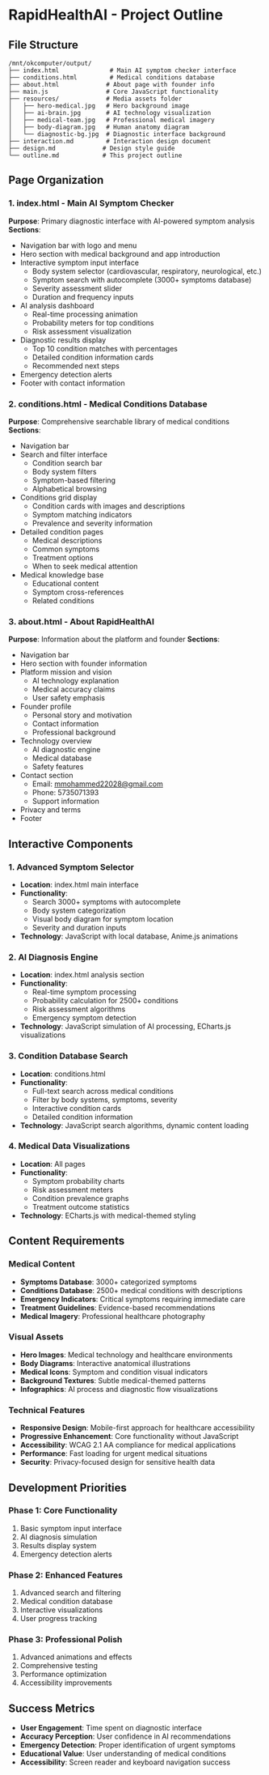 # RapidHealthAI - Project Outline

## File Structure

```
/mnt/okcomputer/output/
├── index.html              # Main AI symptom checker interface
├── conditions.html         # Medical conditions database
├── about.html             # About page with founder info
├── main.js                # Core JavaScript functionality
├── resources/             # Media assets folder
│   ├── hero-medical.jpg   # Hero background image
│   ├── ai-brain.jpg       # AI technology visualization
│   ├── medical-team.jpg   # Professional medical imagery
│   ├── body-diagram.jpg   # Human anatomy diagram
│   └── diagnostic-bg.jpg  # Diagnostic interface background
├── interaction.md         # Interaction design document
├── design.md             # Design style guide
└── outline.md            # This project outline
```

## Page Organization

### 1. index.html - Main AI Symptom Checker
**Purpose**: Primary diagnostic interface with AI-powered symptom analysis
**Sections**:
- Navigation bar with logo and menu
- Hero section with medical background and app introduction
- Interactive symptom input interface
  - Body system selector (cardiovascular, respiratory, neurological, etc.)
  - Symptom search with autocomplete (3000+ symptoms database)
  - Severity assessment slider
  - Duration and frequency inputs
- AI analysis dashboard
  - Real-time processing animation
  - Probability meters for top conditions
  - Risk assessment visualization
- Diagnostic results display
  - Top 10 condition matches with percentages
  - Detailed condition information cards
  - Recommended next steps
- Emergency detection alerts
- Footer with contact information

### 2. conditions.html - Medical Conditions Database
**Purpose**: Comprehensive searchable library of medical conditions
**Sections**:
- Navigation bar
- Search and filter interface
  - Condition search bar
  - Body system filters
  - Symptom-based filtering
  - Alphabetical browsing
- Conditions grid display
  - Condition cards with images and descriptions
  - Symptom matching indicators
  - Prevalence and severity information
- Detailed condition pages
  - Medical descriptions
  - Common symptoms
  - Treatment options
  - When to seek medical attention
- Medical knowledge base
  - Educational content
  - Symptom cross-references
  - Related conditions

### 3. about.html - About RapidHealthAI
**Purpose**: Information about the platform and founder
**Sections**:
- Navigation bar
- Hero section with founder information
- Platform mission and vision
  - AI technology explanation
  - Medical accuracy claims
  - User safety emphasis
- Founder profile
  - Personal story and motivation
  - Contact information
  - Professional background
- Technology overview
  - AI diagnostic engine
  - Medical database
  - Safety features
- Contact section
  - Email: mmohammed22028@gmail.com
  - Phone: 5735071393
  - Support information
- Privacy and terms
- Footer

## Interactive Components

### 1. Advanced Symptom Selector
- **Location**: index.html main interface
- **Functionality**: 
  - Search 3000+ symptoms with autocomplete
  - Body system categorization
  - Visual body diagram for symptom location
  - Severity and duration inputs
- **Technology**: JavaScript with local database, Anime.js animations

### 2. AI Diagnosis Engine
- **Location**: index.html analysis section
- **Functionality**:
  - Real-time symptom processing
  - Probability calculation for 2500+ conditions
  - Risk assessment algorithms
  - Emergency symptom detection
- **Technology**: JavaScript simulation of AI processing, ECharts.js visualizations

### 3. Condition Database Search
- **Location**: conditions.html
- **Functionality**:
  - Full-text search across medical conditions
  - Filter by body systems, symptoms, severity
  - Interactive condition cards
  - Detailed condition information
- **Technology**: JavaScript search algorithms, dynamic content loading

### 4. Medical Data Visualizations
- **Location**: All pages
- **Functionality**:
  - Symptom probability charts
  - Risk assessment meters
  - Condition prevalence graphs
  - Treatment outcome statistics
- **Technology**: ECharts.js with medical-themed styling

## Content Requirements

### Medical Content
- **Symptoms Database**: 3000+ categorized symptoms
- **Conditions Database**: 2500+ medical conditions with descriptions
- **Emergency Indicators**: Critical symptoms requiring immediate care
- **Treatment Guidelines**: Evidence-based recommendations
- **Medical Imagery**: Professional healthcare photography

### Visual Assets
- **Hero Images**: Medical technology and healthcare environments
- **Body Diagrams**: Interactive anatomical illustrations
- **Medical Icons**: Symptom and condition visual indicators
- **Background Textures**: Subtle medical-themed patterns
- **Infographics**: AI process and diagnostic flow visualizations

### Technical Features
- **Responsive Design**: Mobile-first approach for healthcare accessibility
- **Progressive Enhancement**: Core functionality without JavaScript
- **Accessibility**: WCAG 2.1 AA compliance for medical applications
- **Performance**: Fast loading for urgent medical situations
- **Security**: Privacy-focused design for sensitive health data

## Development Priorities

### Phase 1: Core Functionality
1. Basic symptom input interface
2. AI diagnosis simulation
3. Results display system
4. Emergency detection alerts

### Phase 2: Enhanced Features
1. Advanced search and filtering
2. Medical condition database
3. Interactive visualizations
4. User progress tracking

### Phase 3: Professional Polish
1. Advanced animations and effects
2. Comprehensive testing
3. Performance optimization
4. Accessibility improvements

## Success Metrics
- **User Engagement**: Time spent on diagnostic interface
- **Accuracy Perception**: User confidence in AI recommendations
- **Emergency Detection**: Proper identification of urgent symptoms
- **Educational Value**: User understanding of medical conditions
- **Accessibility**: Screen reader and keyboard navigation success
